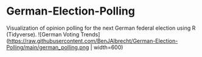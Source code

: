 # German-Election-Polling
Visualization of opinion polling for the next German federal election using R (Tidyverse).
![German Voting Trends](https://raw.githubusercontent.com/BenJAlbrecht/German-Election-Polling/main/german_polling.png | width=600)

